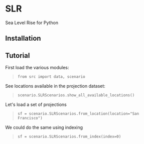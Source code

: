 # SLR
Sea Level Rise for Python

## Installation

## Tutorial

First load the various modules:
> `from src import data, scenario`

See locations available in the projection dataset:
> `scenario.SLRScenarios.show_all_available_locations()`

Let's load a set of projections
> `sf = scenario.SLRScenarios.from_location(location="San Francisco")`

We could do the same using indexing
> `sf = scenario.SLRScenarios.from_index(index=0)`
